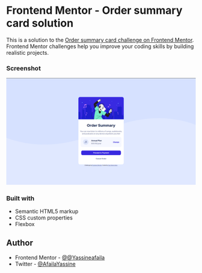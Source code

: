 # Frontend Mentor - Order summary card solution

This is a solution to the [Order summary card challenge on Frontend Mentor](https://www.frontendmentor.io/challenges/order-summary-component-QlPmajDUj). Frontend Mentor challenges help you improve your coding skills by building realistic projects. 

### Screenshot

![](Frontend%20Mentor%20_%20Order%20summary%20card%20-%20screenshot.png)

### Built with

- Semantic HTML5 markup
- CSS custom properties
- Flexbox

## Author

- Frontend Mentor - [@@Yassineafaila](https://www.frontendmentor.io/profile/Yassineafaila)
- Twitter - [@AfailaYassine](https://twitter.com/AfailaYassine)